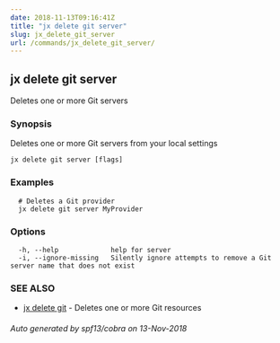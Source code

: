 ```yaml
---
date: 2018-11-13T09:16:41Z
title: "jx delete git server"
slug: jx_delete_git_server
url: /commands/jx_delete_git_server/
---
```

## jx delete git server

Deletes one or more Git servers

### Synopsis

Deletes one or more Git servers from your local settings

```
jx delete git server [flags]
```

### Examples

```
  # Deletes a Git provider
  jx delete git server MyProvider
```

### Options

```
  -h, --help             help for server
  -i, --ignore-missing   Silently ignore attempts to remove a Git server name that does not exist
```

### SEE ALSO

* [jx delete git](/commands/jx_delete_git/)	 - Deletes one or more Git resources

###### Auto generated by spf13/cobra on 13-Nov-2018
